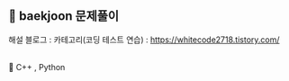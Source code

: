 ## :running: baekjoon 문제풀이 

해설 블로그 : 카테고리(코딩 테스트 연습) : https://whitecode2718.tistory.com/ <br><br>

📌 C++ , Python
